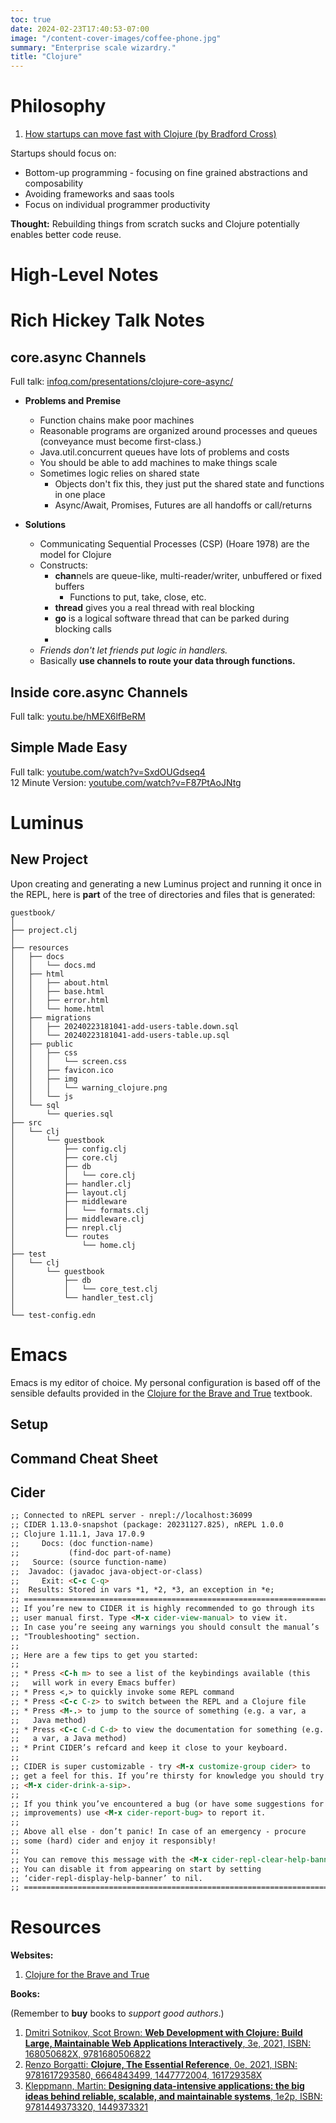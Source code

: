 ```yaml
---
toc: true
date: 2024-02-23T17:40:53-07:00
image: "/content-cover-images/coffee-phone.jpg"
summary: "Enterprise scale wizardry."
title: "Clojure"
---
```


# Philosophy

1. [How startups can move fast with Clojure (by Bradford Cross)](https://www.youtube.com/watch?v=MZy-SNswH2E)

Startups should focus on:
- Bottom-up programming - focusing on fine grained abstractions and composability
- Avoiding frameworks and saas tools
- Focus on individual programmer productivity

**Thought:** Rebuilding things from scratch sucks and Clojure potentially enables better code reuse.

# High-Level Notes

# Rich Hickey Talk Notes

## core.async Channels

Full talk: [infoq.com/presentations/clojure-core-async/](https://www.infoq.com/presentations/clojure-core-async/)

- **Problems and Premise**
  - Function chains make poor machines
  - Reasonable programs are organized around processes and queues
    (conveyance must become first-class.)
  - Java.util.concurrent queues have lots of problems and costs
  - You should be able to add machines to make things scale
  - Sometimes logic relies on shared state
    - Objects don't fix this, they just put the shared state and
      functions in one place
    - Async/Await, Promises, Futures are all handoffs or call/returns
    
- **Solutions**
  - Communicating Sequential Processes (CSP) (Hoare 1978) are the
    model for Clojure
  - Constructs:
    - **chan**nels are queue-like, multi-reader/writer, unbuffered or
      fixed buffers
      - Functions to put, take, close, etc.
    - **thread** gives you a real thread with real blocking
    - **go** is a logical software thread that can be parked during
      blocking calls
    - 
  - *Friends don't let friends put logic in handlers.*
  - Basically **use channels to route your data through functions.**
  
## Inside core.async Channels

Full talk: [youtu.be/hMEX6lfBeRM](https://youtu.be/hMEX6lfBeRM)

## Simple Made Easy

Full talk: [youtube.com/watch?v=SxdOUGdseq4](https://www.youtube.com/watch?v=SxdOUGdseq4)  
12 Minute Version: [youtube.com/watch?v=F87PtAoJNtg](https://www.youtube.com/watch?v=F87PtAoJNtg)

# Luminus

## New Project

Upon creating and generating a new Luminus project and running it once
in the REPL, here is **part** of the tree of directories and files that is
generated:

```
guestbook/
│  
├── project.clj
│  
├── resources
│   ├── docs
│   │   └── docs.md
│   ├── html
│   │   ├── about.html
│   │   ├── base.html
│   │   ├── error.html
│   │   └── home.html
│   ├── migrations
│   │   ├── 20240223181041-add-users-table.down.sql
│   │   └── 20240223181041-add-users-table.up.sql
│   ├── public
│   │   ├── css
│   │   │   └── screen.css
│   │   ├── favicon.ico
│   │   ├── img
│   │   │   └── warning_clojure.png
│   │   └── js
│   └── sql
│       └── queries.sql
├── src
│   └── clj
│       └── guestbook
│           ├── config.clj
│           ├── core.clj
│           ├── db
│           │   └── core.clj
│           ├── handler.clj
│           ├── layout.clj
│           ├── middleware
│           │   └── formats.clj
│           ├── middleware.clj
│           ├── nrepl.clj
│           └── routes
│               └── home.clj
├── test
│   └── clj
│       └── guestbook
│           ├── db
│           │   └── core_test.clj
│           └── handler_test.clj
│  
└── test-config.edn
```

# Emacs

Emacs is my editor of choice. My personal configuration is based off
of the sensible defaults provided in the [Clojure for the Brave and
True](https://www.braveclojure.com/) textbook.

## Setup

## Command Cheat Sheet

## Cider

```md
;; Connected to nREPL server - nrepl://localhost:36099
;; CIDER 1.13.0-snapshot (package: 20231127.825), nREPL 1.0.0
;; Clojure 1.11.1, Java 17.0.9
;;     Docs: (doc function-name)
;;           (find-doc part-of-name)
;;   Source: (source function-name)
;;  Javadoc: (javadoc java-object-or-class)
;;     Exit: <C-c C-q>
;;  Results: Stored in vars *1, *2, *3, an exception in *e;
;; ======================================================================
;; If you’re new to CIDER it is highly recommended to go through its
;; user manual first. Type <M-x cider-view-manual> to view it.
;; In case you’re seeing any warnings you should consult the manual’s
;; "Troubleshooting" section.
;;
;; Here are a few tips to get you started:
;;
;; * Press <C-h m> to see a list of the keybindings available (this
;;   will work in every Emacs buffer)
;; * Press <,> to quickly invoke some REPL command
;; * Press <C-c C-z> to switch between the REPL and a Clojure file
;; * Press <M-.> to jump to the source of something (e.g. a var, a
;;   Java method)
;; * Press <C-c C-d C-d> to view the documentation for something (e.g.
;;   a var, a Java method)
;; * Print CIDER’s refcard and keep it close to your keyboard.
;;
;; CIDER is super customizable - try <M-x customize-group cider> to
;; get a feel for this. If you’re thirsty for knowledge you should try
;; <M-x cider-drink-a-sip>.
;;
;; If you think you’ve encountered a bug (or have some suggestions for
;; improvements) use <M-x cider-report-bug> to report it.
;;
;; Above all else - don’t panic! In case of an emergency - procure
;; some (hard) cider and enjoy it responsibly!
;;
;; You can remove this message with the <M-x cider-repl-clear-help-banner> command.
;; You can disable it from appearing on start by setting
;; ‘cider-repl-display-help-banner’ to nil.
;; ======================================================================
```



# Resources

**Websites:**

1. [Clojure for the Brave and True](https://www.braveclojure.com/)

**Books:**

(Remember to **buy** books to *support good authors*.)

1. [Dmitri Sotnikov, Scot Brown: **Web Development with Clojure: Build
   Large, Maintainable Web Applications Interactively**, 3e, 2021,
   ISBN: 168050682X,
   9781680506822](https://libgen.is/book/index.php?md5=77F8623AAE8E49C9EE936E406FE7B1DF)
1. [Renzo Borgatti: **Clojure, The Essential Reference**, 0e, 2021,
   ISBN: 9781617293580, 6664843499, 1447772004,
   161729358X](https://libgen.is/book/index.php?md5=FD806788B6664843499C2AAF3309E5CB)
1. [Kleppmann, Martin: **Designing data-intensive applications: the
   big ideas behind reliable, scalable, and maintainable systems**,
   1e2p, ISBN: 9781449373320,
   1449373321](https://libgen.is/book/index.php?md5=41D80961BA66DA6A1294AA9624CEA15D)

